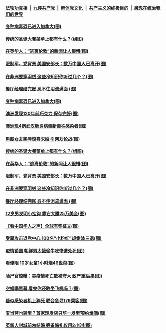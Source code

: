 ####  [法轮功真相](../../../../basic/blob/master/README.md?t=12242102) &nbsp;|&nbsp; [九评共产党](../../../../9ping.md/blob/master/README.md?t=12242102) &nbsp;|&nbsp; [解体党文化](../../../../jtdwh.md/blob/master/README.md?t=12242102)  &nbsp;|&nbsp; [共产主义的终极目的](../../../../gczydzjmd.md/blob/master/README.md?t=12242102) &nbsp;|&nbsp; [魔鬼在统治我们的世界](../../../../mgztzwmdsj.md/blob/master/README.md?t=12242102) 

#### [变种病毒恐已进入加拿大(图)](../pages/p3/956859.md?t=12242102) 

#### [传统的圣诞大餐菜单上都有什么？(组图)](../pages/p3/956793.md?t=12242102) 

#### [在英华人：“逃离伦敦”的新闻让人很懵(图)](../pages/p3/956789.md?t=12242102) 

#### [限制军、党背景 美国安部长：数万中国人已离开(图)](../pages/p3/956727.md?t=12242102) 

#### [在非洲要穿羽绒 这些冷知识你听过几个？(图)](../pages/p3/956714.md?t=12242102) 

#### [餐厅经理结完账 忍不住泪流满面 (图)](../pages/p3/956712.md?t=12242102) 

#### [变种病毒恐已进入加拿大(图)](../pages/p3/956859.md?t=12242102) 

#### [澳洲发现120年前巧克力 保存完好(图)](../pages/p3/956847.md?t=12242102) 

#### [澳洲现4例武汉肺炎病毒新毒株感染者(图)](../pages/p3/956828.md?t=12242102) 

#### [男趁女友熟睡惊喜求婚 引网友论战(图)](../pages/p3/956815.md?t=12242102) 

#### [传统的圣诞大餐菜单上都有什么？(组图)](../pages/p3/956793.md?t=12242102) 

#### [在英华人：“逃离伦敦”的新闻让人很懵(图)](../pages/p3/956789.md?t=12242102) 

#### [限制军、党背景 美国安部长：数万中国人已离开(图)](../pages/p3/956727.md?t=12242102) 

#### [在非洲要穿羽绒 这些冷知识你听过几个？(图)](../pages/p3/956714.md?t=12242102) 

#### [餐厅经理结完账 忍不住泪流满面 (图)](../pages/p3/956712.md?t=12242102) 

#### [12岁男发明小挂钩 靠它大赚25万美金(图)](../pages/p3/956703.md?t=12242102) 

#### [【看中国华人之声】全球有奖征文(图)](../pages/p3/953963.md?t=12242102) 

#### [受雇攻击退党中心 100名“小粉红”却集体三退(图)](../pages/p3/956617.md?t=12242102) 

#### [疫情锁国 朝鲜男太饿偷牛吃惨遭处死(图)](../pages/p3/956627.md?t=12242102) 

#### [看傻眼 10岁女童1小时烧46盘菜(图)](../pages/p3/956623.md?t=12242102) 

#### [验尸官惊曝：美疫情死亡数被夸大 致严重后果(图)](../pages/p3/956613.md?t=12242102) 

#### [空姐曝黑幕 看完你还敢坐飞机吗？(图)](../pages/p3/956586.md?t=12242102) 

#### [疑似感染者机上猝死 联合急寻179乘客(图)](../pages/p3/956577.md?t=12242102) 

#### [麦当劳也转型？首家理发店只剪一发型预约爆满(图)](../pages/p3/956540.md?t=12242102) 

#### [英新人封城前匆结婚 筹备婚礼仅用2小时(图)](../pages/p3/956538.md?t=12242102) 


